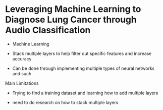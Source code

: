 # Leveraging Machine Learning to Diagnose Lung Cancer through Audio Classification

- Machine Learning

- Stack multiple layers to help filter out specific features and increase accuracy
- Can be done through implementing multiple types of neural networks and such


Main Limitations
- Trying to find a training dataset and learning how to add multiple layers 

- need to do research on how to stack multiple layers

